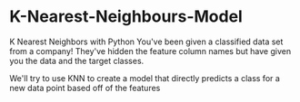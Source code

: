 # K-Nearest-Neighbours-Model
K Nearest Neighbors with Python
You've been given a classified data set from a company! 
They've hidden the feature column names but have given you the data and the target classes.

We'll try to use KNN to create a model that directly predicts a class for a new data point based off of the features

